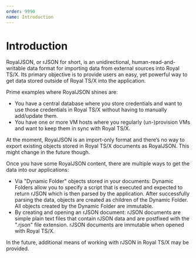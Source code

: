 ```yaml
---
order: 9990
name: Introduction
---
```


# Introduction

RoyalJSON, or rJSON for short, is an unidirectional, human-read-and-writable data format for importing data from external sources into Royal TS/X.
Its primary objective is to provide users an easy, yet powerful way to get data stored outside of Royal TS/X into the application.

Prime examples where RoyalJSON shines are:
- You have a central database where you store credentials and want to use those credentials in Royal TS/X without having to manually add/update them.
- You have one or more VM hosts where you regularly (un-)provision VMs and want to keep them in sync with Royal TS/X.

At the moment, RoyalJSON is an import-only format and there’s no way to export existing objects stored in Royal TS/X documents as RoyalJSON. This might change in the future though.

Once you have some RoyalJSON content, there are multiple ways to get the data into our applications:
- Via "Dynamic Folder" objects stored in your documents:
Dynamic Folders allow you to specify a script that is executed and expected to return rJSON which is then parsed by the application. After successfully parsing the data, objects are created as children of the Dynamic Folder. All objects created by the Dynamic Folder are immutable.
- By creating and opening an rJSON document:
rJSON documents are simple plain text files that contain rJSON data and are postfixed with the ".rjson" file extension. rJSON documents are immutable when opened with Royal TS/X.

In the future, additional means of working with rJSON in Royal TS/X may be provided.